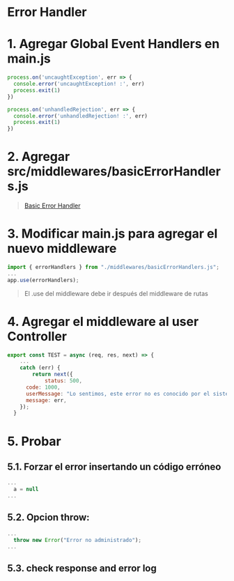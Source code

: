 # Error Handler <!-- omit in toc -->

# 1. Agregar Global Event Handlers en main.js
```js
process.on('uncaughtException', err => {
  console.error('uncaughtException! :', err)
  process.exit(1)
})

process.on('unhandledRejection', err => {
  console.error('unhandledRejection! :', err)
  process.exit(1)
})
```

# 2. Agregar src/middlewares/basicErrorHandlers.js
> [Basic Error Handler](./src/middlewares/basicErrorHandlers.js)

# 3. Modificar main.js para agregar el nuevo middleware
```js
import { errorHandlers } from "./middlewares/basicErrorHandlers.js";
...
app.use(errorHandlers);
```
> El .use del middleware debe ir después del middleware de rutas

# 4. Agregar el middleware al user Controller
```js
export const TEST = async (req, res, next) => {
	...
	catch (err) {
		return next({
			status: 500,
      code: 1000,
      userMessage: "Lo sentimos, este error no es conocido por el sistema",
      message: err,
    });
  }
```

# 5. Probar
## 5.1. Forzar el error insertando un código erróneo
```js
...
  a = null
...
```
## 5.2. Opcion throw:
```js
...
  throw new Error("Error no administrado");
...
```

## 5.3. check response and error log

<!-- # 6. Opcional: Manejo de errores avanzado
> [Error Handler](./src/middlewares/errorHandlers.js)

Incluye:
- Agrega el catch(error) al log
- Agrega la ruta del API al log
- Evita Errores no legibles en producción
- Maneja objetos de errores

## 6.1. Cambiar el catch
> [node js process](https://nodejs.org/api/process.html)
- Agrega userMessage con mensaje para el usuario final
```js
return next({
	    status: 500,
      code: 501,
      userMessage: "Lo sentimos, este error no es conocido por el sistema",
      message: err.message,
    });
``` -->


